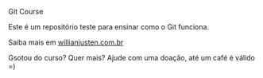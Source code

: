 Git Course

Este é um repositório teste para ensinar como o Git funciona.

Saiba mais em [willianjusten.com.br](http://willianjusten.com.br)

Gsotou do curso? Quer mais? Ajude com uma doação, até um café é válido =)

